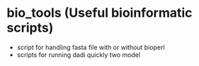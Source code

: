 # bio_tools (Useful bioinformatic scripts)

- script for handling fasta file with or without bioperl
- scripts for running dadi quickly two model
